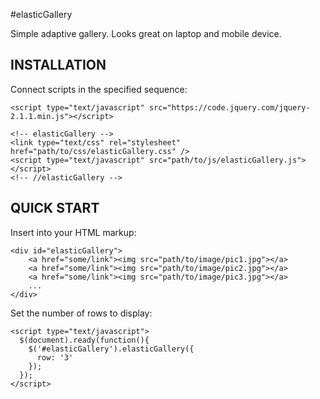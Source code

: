 #elasticGallery

Simple adaptive gallery. Looks great on laptop and mobile device.


INSTALLATION
------------

Connect scripts in the specified sequence:

    <script type="text/javascript" src="https://code.jquery.com/jquery-2.1.1.min.js"></script>  

    <!-- elasticGallery -->
    <link type="text/css" rel="stylesheet" href="path/to/css/elasticGallery.css" />  
    <script type="text/javascript" src="path/to/js/elasticGallery.js"></script>  
    <!-- //elasticGallery -->

QUICK START
-----------

Insert into your HTML markup:

    <div id="elasticGallery">
        <a href="some/link"><img src="path/to/image/pic1.jpg"></a>
        <a href="some/link"><img src="path/to/image/pic2.jpg"></a>
        <a href="some/link"><img src="path/to/image/pic3.jpg"></a>
        ...
    </div>

Set the number of rows to display: 
  
    <script type="text/javascript">
      $(document).ready(function(){
        $('#elasticGallery').elasticGallery({
          row: '3'
        });
      });
    </script>


